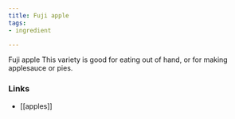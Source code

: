 ```yaml
---
title: Fuji apple
tags:
- ingredient

---
```

Fuji apple This variety is good for eating out of hand, or for making applesauce or pies.

### Links

* [[apples]]
